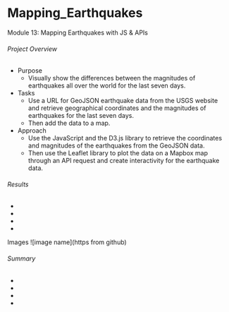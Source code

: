 # Mapping_Earthquakes
Module 13: Mapping Earthquakes with JS &amp; APIs
###### Project Overview
- Purpose
    - Visually show the differences between the magnitudes of earthquakes all over the world for the last seven days.
- Tasks
    - Use a URL for GeoJSON earthquake data from the USGS website and retrieve geographical coordinates and the magnitudes of earthquakes for the last seven days. 
    - Then add the data to a map.
- Approach
    - Use the JavaScript and the D3.js library to retrieve the coordinates and magnitudes of the earthquakes from the GeoJSON data. 
    - Then use the Leaflet library to plot the data on a Mapbox map through an API request and create interactivity for the earthquake data.
###### Results
-
-
-
-
Images ![image name](https from github)
###### Summary
-
-
-
-
<!--
1. []Overview of 
-->
